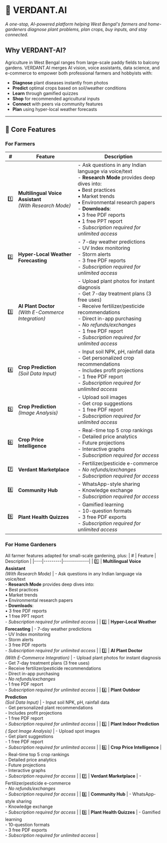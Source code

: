 # 🌱 VERDANT.AI

*A one-stop, AI-powered platform helping West Bengal's farmers and home-gardeners diagnose plant problems, plan crops, buy inputs, and stay connected.*

## Why VERDANT-AI?
Agriculture in West Bengal ranges from large-scale paddy fields to balcony gardens. VERDANT.AI merges AI vision, voice assistants, data science, and e-commerce to empower both professional farmers and hobbyists with:

- **Diagnose** plant diseases instantly from photos
- **Predict** optimal crops based on soil/weather conditions
- **Learn** through gamified quizzes
- **Shop** for recommended agricultural inputs
- **Connect** with peers via community features
- **Plan** using hyper-local weather forecasts

---

## 🌾 Core Features

### For Farmers
| #  | Feature | Description |
|----|---------|-------------|
| 1️⃣ | **Multilingual Voice Assistant**<br/>*(With Research Mode)* | - Ask questions in any Indian language via voice/text<br/>- **Research Mode** provides deep dives into:<br/>  • Best practices<br/>  • Market trends<br/>  • Environmental research papers<br/>- **Downloads**:<br/>  • 3 free PDF reports<br/>  • 1 free PPT report<br/>- *Subscription required for unlimited access* |
| 2️⃣ | **Hyper-Local Weather Forecasting** | - 7-day weather predictions<br/>- UV Index monitoring<br/>- Storm alerts<br/>- 3 free PDF reports<br/>- *Subscription required for unlimited access* |
| 3️⃣ | **AI Plant Doctor**<br/>*(With E-Commerce Integration)* | - Upload plant photos for instant diagnosis<br/>- Get 7-day treatment plans (3 free uses)<br/>- Receive fertilizer/pesticide recommendations<br/>- Direct in-app purchasing<br/>- *No refunds/exchanges*<br/>- 1 free PDF report<br/>- *Subscription required for unlimited access* |
| 4️⃣ | **Crop Prediction**<br/>*(Soil Data Input)* | - Input soil NPK, pH, rainfall data<br/>- Get personalized crop recommendations<br/>- Includes profit projections<br/>- 1 free PDF report<br/>- *Subscription required for unlimited access* |
| 5️⃣ | **Crop Prediction**<br/>*(Image Analysis)* | - Upload soil images<br/>- Get crop suggestions<br/>- 1 free PDF report<br/>- *Subscription required for unlimited access* |
| 6️⃣ | **Crop Price Intelligence** | - Real-time top 5 crop rankings<br/>- Detailed price analytics<br/>- Future projections<br/>- Interactive graphs<br/>- *Subscription required for access* |
| 7️⃣ | **Verdant Marketplace** | - Fertilizer/pesticide e-commerce<br/>- *No refunds/exchanges*<br/>- *Subscription required for access* |
| 8️⃣ | **Community Hub** | - WhatsApp-style sharing<br/>- Knowledge exchange<br/>- *Subscription required for access* |
| 9️⃣ | **Plant Health Quizzes** | - Gamified learning<br/>- 10-question formats<br/>- 3 free PDF exports<br/>- *Subscription required for unlimited access* |

### For Home Gardeners
All farmer features adapted for small-scale gardening, plus:
| #  | Feature | Description |
|----|---------|-------------|
| 1️⃣ | **Multilingual Voice Assistant**<br/>*(With Research Mode)* | - Ask questions in any Indian language via voice/text<br/>- **Research Mode** provides deep dives into:<br/>  • Best practices<br/>  • Market trends<br/>  • Environmental research papers<br/>- **Downloads**:<br/>  • 3 free PDF reports<br/>  • 1 free PPT report<br/>- *Subscription required for unlimited access* |
| 2️⃣ | **Hyper-Local Weather Forecasting** | - 7-day weather predictions<br/>- UV Index monitoring<br/>- Storm alerts<br/>- 3 free PDF reports<br/>- *Subscription required for unlimited access* |
| 3️⃣ | **AI Plant Doctor**<br/>*(With E-Commerce Integration)* | - Upload plant photos for instant diagnosis<br/>- Get 7-day treatment plans (3 free uses)<br/>- Receive fertilizer/pesticide recommendations<br/>- Direct in-app purchasing<br/>- *No refunds/exchanges*<br/>- 1 free PDF report<br/>- *Subscription required for unlimited access* |
| 4️⃣ | **Plant Outdoor Prediction**<br/>*(Soil Data Input)* | - Input soil NPK, pH, rainfall data<br/>- Get personalized plant recommendations<br/>- Includes profit projections<br/>- 1 free PDF report<br/>- *Subscription required for unlimited access* |
| 5️⃣ | **Plant Indoor Prediction**<br/>*( Spot Image Analysis)* | - Upload spot images<br/>- Get plant suggestions<br/>- 1 free PDF report<br/>- *Subscription required for unlimited access* |
| 6️⃣ | **Crop Price Intelligence** | - Real-time top 5 crop rankings<br/>- Detailed price analytics<br/>- Future projections<br/>- Interactive graphs<br/>- *Subscription required for access* |
| 7️⃣ | **Verdant Marketplace** | - Fertilizer/pesticide e-commerce<br/>- *No refunds/exchanges*<br/>- *Subscription required for access* |
| 8️⃣ | **Community Hub** | - WhatsApp-style sharing<br/>- Knowledge exchange<br/>- *Subscription required for access* |
| 9️⃣ | **Plant Health Quizzes** | - Gamified learning<br/>- 10-question formats<br/>- 3 free PDF exports<br/>- *Subscription required for unlimited access* |
